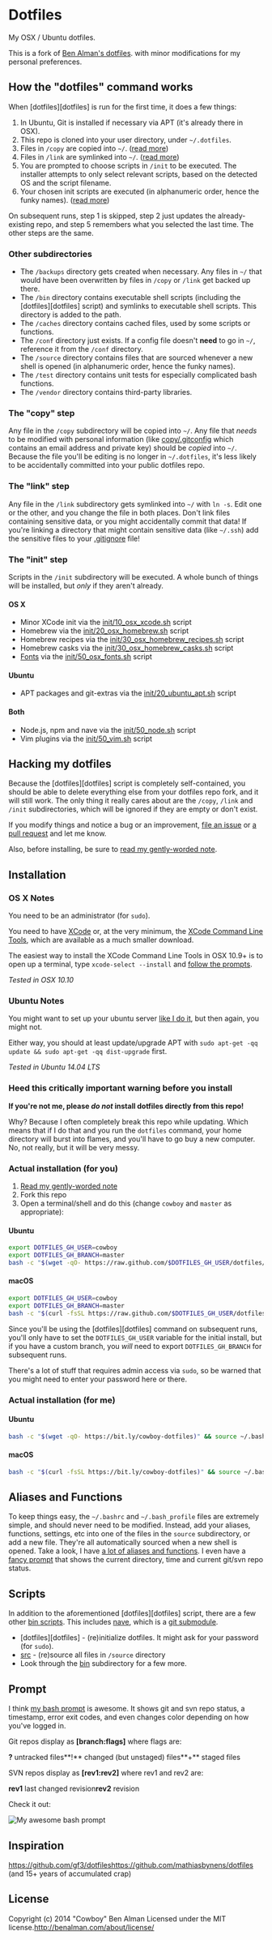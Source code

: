 Dotfiles
========

My OSX / Ubuntu dotfiles.

This is a fork of [Ben Alman's dotfiles](https://github.com/cowboy/dotfiles). with minor modifications for my personal preferences.

How the "dotfiles" command works
--------------------------------

When [dotfiles][dotfiles] is run for the first time, it does a few things:

1.	In Ubuntu, Git is installed if necessary via APT (it's already there in OSX).
2.	This repo is cloned into your user directory, under `~/.dotfiles`.
3.	Files in `/copy` are copied into `~/`. ([read more](#the-copy-step)\)
4.	Files in `/link` are symlinked into `~/`. ([read more](#the-link-step)\)
5.	You are prompted to choose scripts in `/init` to be executed. The installer attempts to only select relevant scripts, based on the detected OS and the script filename.
6.	Your chosen init scripts are executed (in alphanumeric order, hence the funky names). ([read more](#the-init-step)\)

On subsequent runs, step 1 is skipped, step 2 just updates the already-existing repo, and step 5 remembers what you selected the last time. The other steps are the same.

### Other subdirectories

-	The `/backups` directory gets created when necessary. Any files in `~/` that would have been overwritten by files in `/copy` or `/link` get backed up there.
-	The `/bin` directory contains executable shell scripts (including the [dotfiles][dotfiles] script) and symlinks to executable shell scripts. This directory is added to the path.
-	The `/caches` directory contains cached files, used by some scripts or functions.
-	The `/conf` directory just exists. If a config file doesn't **need** to go in `~/`, reference it from the `/conf` directory.
-	The `/source` directory contains files that are sourced whenever a new shell is opened (in alphanumeric order, hence the funky names).
-	The `/test` directory contains unit tests for especially complicated bash functions.
-	The `/vendor` directory contains third-party libraries.

### The "copy" step

Any file in the `/copy` subdirectory will be copied into `~/`. Any file that *needs* to be modified with personal information (like [copy/.gitconfig](copy/.gitconfig) which contains an email address and private key) should be *copied* into `~/`. Because the file you'll be editing is no longer in `~/.dotfiles`, it's less likely to be accidentally committed into your public dotfiles repo.

### The "link" step

Any file in the `/link` subdirectory gets symlinked into `~/` with `ln -s`. Edit one or the other, and you change the file in both places. Don't link files containing sensitive data, or you might accidentally commit that data! If you're linking a directory that might contain sensitive data (like `~/.ssh`) add the sensitive files to your [.gitignore](.gitignore) file!

### The "init" step

Scripts in the `/init` subdirectory will be executed. A whole bunch of things will be installed, but *only* if they aren't already.

#### OS X

-	Minor XCode init via the [init/10_osx_xcode.sh](init/10_osx_xcode.sh) script
-	Homebrew via the [init/20_osx_homebrew.sh](init/20_osx_homebrew.sh) script
-	Homebrew recipes via the [init/30_osx_homebrew_recipes.sh](init/30_osx_homebrew_recipes.sh) script
-	Homebrew casks via the [init/30_osx_homebrew_casks.sh](init/30_osx_homebrew_casks.sh) script
-	[Fonts](/cowboy/dotfiles/tree/master/conf/osx/fonts) via the [init/50_osx_fonts.sh](init/50_osx_fonts.sh) script

#### Ubuntu

-	APT packages and git-extras via the [init/20_ubuntu_apt.sh](init/20_ubuntu_apt.sh) script

#### Both

-	Node.js, npm and nave via the [init/50_node.sh](init/50_node.sh) script
-	Vim plugins via the [init/50_vim.sh](init/50_vim.sh) script

Hacking my dotfiles
-------------------

Because the [dotfiles][dotfiles] script is completely self-contained, you should be able to delete everything else from your dotfiles repo fork, and it will still work. The only thing it really cares about are the `/copy`, `/link` and `/init` subdirectories, which will be ignored if they are empty or don't exist.

If you modify things and notice a bug or an improvement, [file an issue](https://github.com/cowboy/dotfiles/issues) or [a pull request](https://github.com/cowboy/dotfiles/pulls) and let me know.

Also, before installing, be sure to [read my gently-worded note](#heed-this-critically-important-warning-before-you-install).

Installation
------------

### OS X Notes

You need to be an administrator (for `sudo`).

You need to have [XCode](https://developer.apple.com/downloads/index.action?=xcode) or, at the very minimum, the [XCode Command Line Tools](https://developer.apple.com/downloads/index.action?=command%20line%20tools), which are available as a much smaller download.

The easiest way to install the XCode Command Line Tools in OSX 10.9+ is to open up a terminal, type `xcode-select --install` and [follow the prompts](http://osxdaily.com/2014/02/12/install-command-line-tools-mac-os-x/).

*Tested in OSX 10.10*

### Ubuntu Notes

You might want to set up your ubuntu server [like I do it](https://github.com/cowboy/dotfiles/wiki/ubuntu-setup), but then again, you might not.

Either way, you should at least update/upgrade APT with `sudo apt-get -qq update && sudo apt-get -qq dist-upgrade` first.

*Tested in Ubuntu 14.04 LTS*

### Heed this critically important warning before you install

**If you're not me, please *do not* install dotfiles directly from this repo!**

Why? Because I often completely break this repo while updating. Which means that if I do that and you run the `dotfiles` command, your home directory will burst into flames, and you'll have to go buy a new computer. No, not really, but it will be very messy.

### Actual installation (for you)

1.	[Read my gently-worded note](#heed-this-critically-important-warning-before-you-install)
2.	Fork this repo
3.	Open a terminal/shell and do this (change `cowboy` and `master` as appropriate):

#### Ubuntu

```sh
export DOTFILES_GH_USER=cowboy
export DOTFILES_GH_BRANCH=master
bash -c "$(wget -qO- https://raw.github.com/$DOTFILES_GH_USER/dotfiles/$DOTFILES_GH_BRANCH/bin/dotfiles)" && source ~/.bashrc
```

#### macOS

```sh
export DOTFILES_GH_USER=cowboy
export DOTFILES_GH_BRANCH=master
bash -c "$(curl -fsSL https://raw.github.com/$DOTFILES_GH_USER/dotfiles/$DOTFILES_GH_BRANCH/bin/dotfiles)" && source ~/.bashrc
```

Since you'll be using the [dotfiles][dotfiles] command on subsequent runs, you'll only have to set the `DOTFILES_GH_USER` variable for the initial install, but if you have a custom branch, you *will* need to export `DOTFILES_GH_BRANCH` for subsequent runs.

There's a lot of stuff that requires admin access via `sudo`, so be warned that you might need to enter your password here or there.

### Actual installation (for me)

#### Ubuntu

```sh
bash -c "$(wget -qO- https://bit.ly/cowboy-dotfiles)" && source ~/.bashrc
```

#### macOS

```sh
bash -c "$(curl -fsSL https://bit.ly/cowboy-dotfiles)" && source ~/.bashrc
```

Aliases and Functions
---------------------

To keep things easy, the `~/.bashrc` and `~/.bash_profile` files are extremely simple, and should never need to be modified. Instead, add your aliases, functions, settings, etc into one of the files in the `source` subdirectory, or add a new file. They're all automatically sourced when a new shell is opened. Take a look, I have [a lot of aliases and functions](source). I even have a [fancy prompt](source/50_prompt.sh) that shows the current directory, time and current git/svn repo status.

Scripts
-------

In addition to the aforementioned [dotfiles][dotfiles] script, there are a few other [bin scripts](bin). This includes [nave](https://github.com/isaacs/nave), which is a [git submodule](vendor).

-	[dotfiles][dotfiles] - (re)initialize dotfiles. It might ask for your password (for `sudo`).
-	[src](link/.bashrc#L8-18) - (re)source all files in `/source` directory
-	Look through the [bin](bin) subdirectory for a few more.

Prompt
------

I think [my bash prompt](source/50_prompt.sh) is awesome. It shows git and svn repo status, a timestamp, error exit codes, and even changes color depending on how you've logged in.

Git repos display as **[branch:flags]** where flags are:

**?** untracked files**!** changed (but unstaged) files**\+** staged files

SVN repos display as **[rev1:rev2]** where rev1 and rev2 are:

**rev1** last changed revision**rev2** revision

Check it out:

![My awesome bash prompt](http://farm8.staticflickr.com/7142/6754488927_563dd73553_b.jpg)

Inspiration
-----------

https://github.com/gf3/dotfileshttps://github.com/mathiasbynens/dotfiles (and 15+ years of accumulated crap)

License
-------

Copyright (c) 2014 "Cowboy" Ben Alman Licensed under the MIT license.http://benalman.com/about/license/
